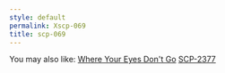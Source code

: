 ```yaml
---
style: default
permalink: Xscp-069
title: scp-069
---
```

You may also like:
[Where Your Eyes Don't Go](http://scp-wiki.net/where-your-eyes-don-t-go)
[SCP-2377](http://scp-wiki.net/scp-2377)
